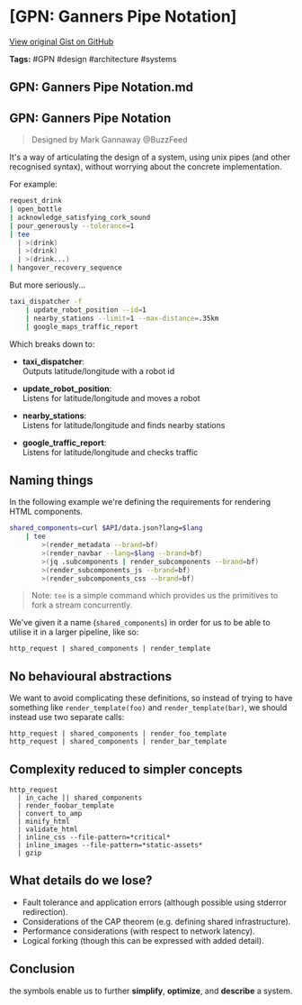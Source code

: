 # [GPN: Ganners Pipe Notation] 

[View original Gist on GitHub](https://gist.github.com/Integralist/7153194c9183fd54b97a1d5af71947ae)

**Tags:** #GPN #design #architecture #systems

## GPN: Ganners Pipe Notation.md

## GPN: Ganners Pipe Notation

> Designed by Mark Gannaway @BuzzFeed

It's a way of articulating the design of a system, using unix pipes (and other recognised syntax), without worrying about the concrete implementation.

For example:

```bash
request_drink
| open_bottle
| acknowledge_satisfying_cork_sound
| pour_generously --tolerance=1
| tee
  | >(drink)
  | >(drink)
  | >(drink...)
| hangover_recovery_sequence
```

But more seriously...

```bash
taxi_dispatcher -f 
    | update_robot_position --id=1
    | nearby_stations --limit=1 --max-distance=.35km
    | google_maps_traffic_report
```

Which breaks down to:

- **taxi_dispatcher**:  
  Outputs latitude/longitude with a robot id  

- **update_robot_position**:  
  Listens for latitude/longitude and moves a robot

- **nearby_stations**:  
  Listens for latitude/longitude and finds nearby stations

- **google_traffic_report**:  
  Listens for latitude/longitude and checks traffic
  
## Naming things

In the following example we're defining the requirements for rendering HTML components.

```bash
shared_components=curl $API/data.json?lang=$lang
    | tee
        >(render_metadata --brand=bf)
        >(render_navbar --lang=$lang --brand=bf)
        >(jq .subcomponents | render_subcomponents --brand=bf)
        >(render_subcomponents_js --brand=bf)
        >(render_subcomponents_css --brand=bf)
```

> Note: `tee` is a simple command which provides us the primitives to fork a stream concurrently.

We've given it a name (`shared_components`) in order for us to be able to utilise it in a larger pipeline, like so:

```
http_request | shared_components | render_template
```

## No behavioural abstractions

We want to avoid complicating these definitions, so instead of trying to have something like `render_template(foo)` and `render_template(bar)`, we should instead use two separate calls:

```
http_request | shared_components | render_foo_template
http_request | shared_components | render_bar_template
```

## Complexity reduced to simpler concepts

```
http_request
  | in_cache || shared_components
  | render_foobar_template
  | convert_to_amp
  | minify_html
  | validate_html
  | inline_css --file-pattern=*critical*
  | inline_images --file-pattern=*static-assets*
  | gzip
```

## What details do we lose?

- Fault tolerance and application errors (although possible using stderror redirection).
- Considerations of the CAP theorem (e.g. defining shared infrastructure).
- Performance considerations (with respect to network latency).
- Logical forking (though this can be expressed with added detail).

## Conclusion

the symbols enable us to further **simplify**, **optimize**, and **describe** a system.

